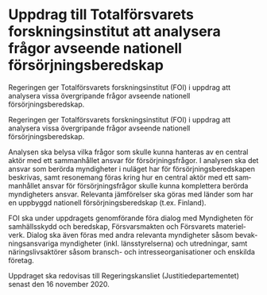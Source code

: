 # Uppdrag till Totalförsvarets forskningsinstitut att analysera frågor avseende nationell försörjningsberedskap

Regeringen ger Totalförsvarets forskningsinstitut (FOI) i uppdrag att analysera vissa övergripande frågor avseende nationell försörjningsberedskap.

Regeringen ger Totalförsvarets forskningsinstitut (FOI) i uppdrag att analysera vissa övergripande frågor avseende nationell försörjningsberedskap.

Analysen ska belysa vilka frågor som skulle kunna hanteras av en central aktör med ett samman­hållet ansvar för försörj­nings­frågor. I analysen ska det ansvar som berörda myndig­heter i nu­läget har för för­sörj­nings­bered­skapen beskrivas, samt resone­mang föras kring hur en central aktör med ett sam­man­hållet ansvar för för­sörj­nings­frågor skulle kunna kom­plet­tera berörda myn­dig­heters ansvar. Rele­vanta jäm­förel­ser ska göras med länder som har en upp­byggd natio­nell för­sörj­nings­bered­skap (t.ex. Finland).

FOI ska under uppdragets genom­förande föra dialog med Myndig­heten för sam­hälls­skydd och bered­skap, Försvars­makten och För­svarets materiel­verk. Dialog ska även föras med andra rele­vanta myndig­heter såsom bevak­nings­ansva­riga myndig­heter (inkl. läns­styrel­serna) och utred­ningar, samt närings­livs­aktörer såsom bransch- och intresse­organisationer och enskilda företag.

Uppdraget ska redovisas till Regeringskansliet (Justitiedepartementet) senast den 16 november 2020.
